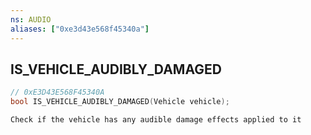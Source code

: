```yaml
---
ns: AUDIO
aliases: ["0xe3d43e568f45340a"]
---
```

## IS_VEHICLE_AUDIBLY_DAMAGED

```c
// 0xE3D43E568F45340A
bool IS_VEHICLE_AUDIBLY_DAMAGED(Vehicle vehicle);
```

```
Check if the vehicle has any audible damage effects applied to it
```
